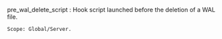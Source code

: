 pre_wal_delete_script
:   Hook script launched before the deletion of a WAL file.

    Scope: Global/Server.
